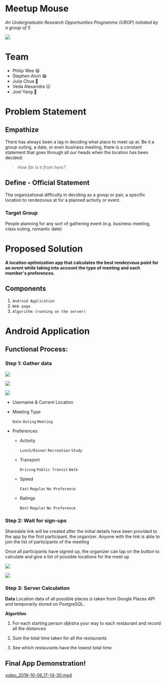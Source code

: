 # Meetup Mouse

*An Undergraduate Research Opportunities Programme (UROP) initiated by a group of 5*

![](MeetUp_Logo-0a25f6e3-6fca-46d1-98f1-4e5de3f25612.png)

# Team

- Philip Wee 😆
- Stephen Alvin 😁
- Julia Chua 🤣
- Veda Alexandra 😉
- Joel Yang 🤗

# Problem Statement

## Empathize

There has always been a lag in deciding what place to meet up at. Be it a group outing, a date, or even business meeting, there is a constant statement that goes through all our heads when the location has been decided:

> *How far is it from here?*

## Define - Official Statement

The organizational difficulty in deciding as a group or pair, a specific location to rendezvous at for a planned activity or event. 

### Target Group

People planning for any sort of gathering event (e.g. business meeting, class outing, romantic date)

# Proposed Solution

**A location optimization app that calculates the best rendezvous point for an event while taking into account the type of meeting and each member's preferences.**

## Components

1. `Android Application`
2. `Web page`
3. `Algorithm (running on the server)`

# Android Application

## Functional Process:

### Step 1: Gather data

![](Untitled-14dc3173-0ac4-4794-8dd7-0c340ecd297f.png)

![](Untitled-d4e976fd-7ce8-4baf-95ca-15eef643b05d.png)

![](Untitled-9a75828c-de66-43b5-9092-e558df8aec55.png)

- Username & Current Location
- Meeting Type

    `Date` `Outing` `Meeting` 

- Preferences
    - Activity

        `Lunch/Dinner` `Recreation` `Study`

    - Transport

        `Driving` `Public Transit` `Walk`

    - Speed

        `Fast` `Regular` `No Preference`

    - Ratings

        `Best` `Regular` `No Preference`

### Step 2: Wait for sign-ups

Shareable link will be created after the initial details have been provided to the app by the first participant, the organizer. Anyone with the link is able to join the list of participants of the meeting

Once all participants have signed up, the organizer can tap on the button to calculate and give a list of possible locations for the meet up

![](Untitled-91b77229-5891-4a16-ba8f-e3b1f85b6277.png)

![](Untitled-7682abbb-661d-449f-a731-62ad178400eb.png)

### Step 3: Server Calculation

**Data**
Location data of all possible places is taken from Google Places API and temporarily stored on PostgreSQL.

**Algorithm**

1. For each starting person dijkstra your way to each restaurant and record all the distances

2. Sum the total time taken for all the restaurants

3. See which restaurants have the lowest total time

## Final App Demonstration!

[video_2019-10-06_17-14-30.mp4](https://drive.google.com/file/d/1wcxC6vh3JuHDaGJF92Ezm7xTWRE4-tr5/view?usp=sharing)